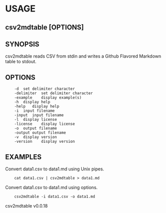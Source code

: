 
# USAGE

## csv2mdtable [OPTIONS]

## SYNOPSIS

csv2mdtable reads CSV from stdin and writes a Github Flavored Markdown
table to stdout.

## OPTIONS

```
	-d	set delimiter character
	-delimiter	set delimiter character
	-example	display example(s)
	-h	display help
	-help	display help
	-i	input filename
	-input	input filename
	-l	display license
	-license	display license
	-o	output filename
	-output	output filename
	-v	display version
	-version	display version
```

## EXAMPLES

Convert data1.csv to data1.md using Unix pipes.

```shell
    cat data1.csv | csv2mdtable > data1.md
```

Convert data1.csv to data1.md using options.

```shell
    csv2mdtable -i data1.csv -o data1.md
```

csv2mdtable v0.0.18
